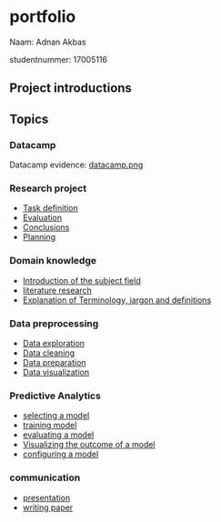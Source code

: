# portfolio
Naam: Adnan Akbas

studentnummer: 17005116

## Project introductions

## Topics

### Datacamp
 Datacamp evidence: [datacamp.png](evidence/images/datacamp.PNG)

### Research project
- [Task definition](topics/research_project/task_definition.md)
- [Evaluation](topics/research_project/evaluation.md)
- [Conclusions](topics/research_project/conclusions.md)
- [Planning](topics/research_project/planning.md)

### Domain knowledge
- [Introduction of the subject field](topics/domain_knowledge/introduction_of_the_subject_field.md)
- [literature research](topics/domain_knowledge/literature_research.md)    
- [Explanation of Terminology, jargon and definitions](topics/domain_knowledge/explanation_of_terminology_jargon_and_definitions.md)

### Data preprocessing
- [Data exploration](topics/data_preprocessing/data_exploration.md)
- [Data cleaning](topics/data_preprocessing/data_cleaning.md)
- [Data preparation](topics/data_preprocessing/data_preparation.md)
- [Data visualization](topics/data_preprocessing/data_visualization.md)

### Predictive Analytics
- [selecting a model](topics/predictive_analytics/selecting_a_model.md)
- [training model](topics/predictive_analytics/training_model.md)
- [evaluating a model](topics/predictive_analytics/evaluating_a_model.md)
- [Visualizing the outcome of a model](topics/predictive_analytics/visualizing_the_outcome_of_a_model.md)
- [configuring a model](topics/predictive_analytics/configuring_a_model.md)

### communication
- [presentation](topics/communication/presentation.md)
- [writing paper](topics/communication/writing_paper.md)
